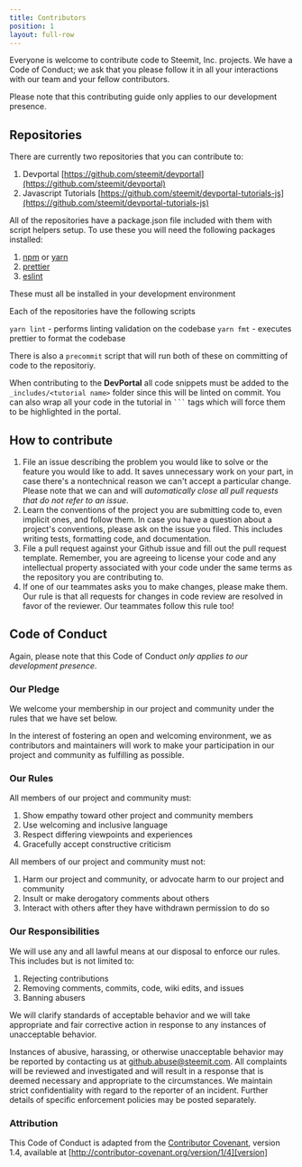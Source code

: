 ```yaml
---
title: Contributors
position: 1
layout: full-row
---
```


Everyone is welcome to contribute code to Steemit, Inc. projects. We have a Code of Conduct;
we ask that you please follow it in all your interactions with our team and your fellow
contributors.

Please note that this contributing guide only applies to our development presence.

## Repositories

There are currently two repositories that you can contribute to:

1.  Devportal [https://github.com/steemit/devportal](https://github.com/steemit/devportal)
2.  Javascript Tutorials [https://github.com/steemit/devportal-tutorials-js](https://github.com/steemit/devportal-tutorials-js)

All of the repositories have a package.json file included with them with script helpers setup. To use these you will need the following packages installed:

1.  [npm](https://www.npmjs.com/) or [yarn](https://yarnpkg.com/en/)
2.  [prettier](https://github.com/prettier/prettier)
3.  [eslint](https://eslint.org/)

These must all be installed in your development environment

Each of the repositories have the following scripts

`yarn lint` - performs linting validation on the codebase
`yarn fmt` - executes prettier to format the codebase

There is also a `precommit` script that will run both of these on committing of code to the repositoriy.

When contributing to the **DevPortal** all code snippets must be added to the `_includes/<tutorial name>` folder since this will be linted on commit. You can also wrap all your code in the tutorial in <code>```</code> tags which will force them to be highlighted in the portal.

## How to contribute

1.  File an issue describing the problem you would like to solve or the feature you would like to add. It saves unnecessary work on your part, in case there's a nontechnical reason we can't accept a particular change. Please note that we can and will _automatically close all pull requests that do not refer to an issue_.
2.  Learn the conventions of the project you are submitting code to, even implicit ones, and follow them. In case you have a question about a project's conventions, please ask on the issue you filed. This includes writing tests, formatting code, and documentation.
3.  File a pull request against your Github issue and fill out the pull request template. Remember, you are agreeing to license your code and any intellectual property associated with your code under the same terms as the repository you are contributing to.
4.  If one of our teammates asks you to make changes, please make them. Our rule is that all requests for changes in code review are resolved in favor of the reviewer. Our teammates follow this rule too!

## Code of Conduct

Again, please note that this Code of Conduct _only applies to our development presence_.

### Our Pledge

We welcome your membership in our project and community under the rules that we have set below.

In the interest of fostering an open and welcoming environment, we as contributors and maintainers will work to make your participation in
our project and community as fulfilling as possible.

### Our Rules

All members of our project and community must:

1.  Show empathy toward other project and community members
2.  Use welcoming and inclusive language
3.  Respect differing viewpoints and experiences
4.  Gracefully accept constructive criticism

All members of our project and community must not:

1.  Harm our project and community, or advocate harm to our project and community
2.  Insult or make derogatory comments about others
3.  Interact with others after they have withdrawn permission to do so

### Our Responsibilities

We will use any and all lawful means at our disposal to enforce our rules. This includes
but is not limited to:

1.  Rejecting contributions
2.  Removing comments, commits, code, wiki edits, and issues
3.  Banning abusers

We will clarify standards of acceptable behavior and we will take appropriate
and fair corrective action in response to any instances of unacceptable behavior.

Instances of abusive, harassing, or otherwise unacceptable behavior may be
reported by contacting us at github.abuse@steemit.com. All
complaints will be reviewed and investigated and will result in a response that
is deemed necessary and appropriate to the circumstances. We
maintain strict confidentiality with regard to the reporter of an incident.
Further details of specific enforcement policies may be posted separately.

### Attribution

This Code of Conduct is adapted from the [Contributor Covenant][homepage], version 1.4,
available at [http://contributor-covenant.org/version/1/4][version]

[homepage]: http://contributor-covenant.org
[version]: http://contributor-covenant.org/version/1/4/gg
